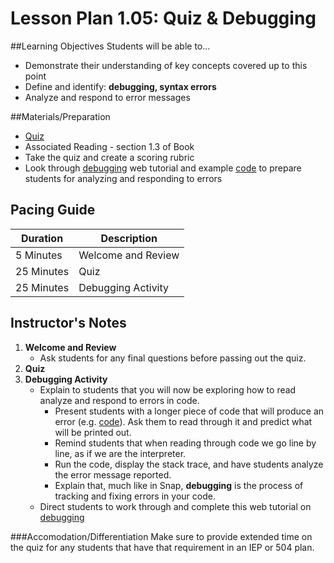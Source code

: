 # Lesson Plan 1.05: Quiz & Debugging

##Learning Objectives
Students will be able to...
* Demonstrate their understanding of key concepts covered up to this point
* Define and identify: **debugging, syntax errors**
* Analyze and respond to error messages

##Materials/Preparation
* [Quiz]
* Associated Reading - section 1.3 of Book
* Take the quiz and create a scoring rubric
* Look through [debugging] web tutorial and example [code] to prepare students for analyzing and responding to errors

## Pacing Guide
| **Duration**   |     **Description**    |
| ---------- | ------------------ |
| 5 Minutes  | Welcome and Review      |
| 25 Minutes | Quiz               |
| 25 Minutes | Debugging Activity |

## Instructor's Notes
1. **Welcome and Review**
    * Ask students for any final questions before passing out the quiz.
2. **Quiz**
3. **Debugging Activity**
	* Explain to students that you will now be exploring how to read analyze and respond to errors in code. 
		* Present students with a longer piece of code that will produce an error (e.g. [code]). Ask them to read through it and predict what will be printed out.
		* Remind students that when reading through code we go line by line, as if we are the interpreter. 
		* Run the code, display the stack trace, and have students analyze the error message reported.
		* Explain that, much like in Snap, **debugging** is the process of tracking and fixing errors in your code.
	* Direct students to work through and complete this web tutorial on [debugging]

###Accomodation/Differentiation
Make sure to provide extended time on the quiz for any students that have that requirement in an IEP or 504 plan. 

[Quiz]:quiz.md
[debugging]: http://interactivepython.org/runestone/static/thinkcspy/Debugging/KnowyourerrorMessages.html
[code]:code.py